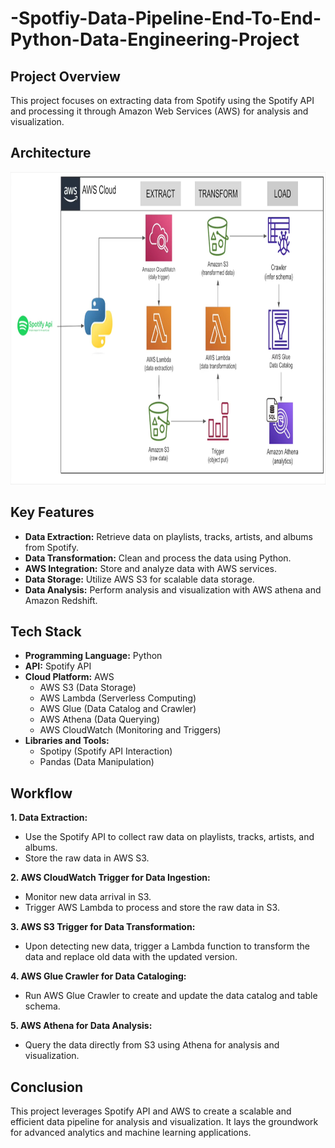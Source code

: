 # -Spotfiy-Data-Pipeline-End-To-End-Python-Data-Engineering-Project
## Project Overview
This project focuses on extracting data from Spotify using the Spotify API and processing it through Amazon Web Services (AWS) for analysis and visualization.
## Architecture

<img src="https://github.com/Bhargav-data-driven/-Spotfiy-Data-Pipeline-End-To-End-Python-Data-Engineering-Project/blob/main/Spotify_Architecture.png" alt="Data Architecture" width="600" height="500">


## Key Features
- **Data Extraction:** Retrieve data on playlists, tracks, artists, and albums from Spotify.
- **Data Transformation:** Clean and process the data using Python.
- **AWS Integration:** Store and analyze data with AWS services.
- **Data Storage:** Utilize AWS S3 for scalable data storage.
- **Data Analysis:** Perform analysis and visualization with AWS athena and Amazon Redshift.

## Tech Stack

- **Programming Language:** Python
- **API:** Spotify API
- **Cloud Platform:** AWS
  - AWS S3 (Data Storage)
  - AWS Lambda (Serverless Computing)
  - AWS Glue (Data Catalog and Crawler)
  - AWS Athena (Data Querying)
  - AWS CloudWatch (Monitoring and Triggers)
- **Libraries and Tools:**
  - Spotipy (Spotify API Interaction)
  - Pandas (Data Manipulation)
 
## Workflow

**1. Data Extraction:**
   - Use the Spotify API to collect raw data on playlists, tracks, artists, and albums.
   - Store the raw data in AWS S3.

**2. AWS CloudWatch Trigger for Data Ingestion:**
  - Monitor new data arrival in S3.
  - Trigger AWS Lambda to process and store the raw data in S3.

**3. AWS S3 Trigger for Data Transformation:**
  - Upon detecting new data, trigger a Lambda function to transform the data and replace old data with the updated version.

**4. AWS Glue Crawler for Data Cataloging:**
  - Run AWS Glue Crawler to create and update the data catalog and table schema.

**5. AWS Athena for Data Analysis:**
  - Query the data directly from S3 using Athena for analysis and visualization.

## Conclusion

This project leverages Spotify API and AWS to create a scalable and efficient data pipeline for analysis and visualization. It lays the groundwork for advanced analytics and machine learning applications.



